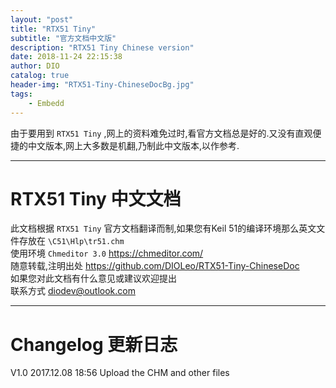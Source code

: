 ```yaml
---
layout: "post"
title: "RTX51 Tiny"
subtitle: "官方文档中文版"
description: "RTX51 Tiny Chinese version"
date: 2018-11-24 22:15:38
author: DIO
catalog: true
header-img: "RTX51-Tiny-ChineseDocBg.jpg"
tags: 
    - Embedd
---
```


由于要用到 `RTX51 Tiny` ,网上的资料难免过时,看官方文档总是好的.又没有直观便捷的中文版本,网上大多数是机翻,乃制此中文版本,以作参考.  

<!-- more -->

***

# RTX51 Tiny 中文文档  

此文档根据 `RTX51 Tiny` 官方文档翻译而制,如果您有Keil 51的编译环境那么英文文件存放在 `\C51\Hlp\tr51.chm`  
使用环境 `Chmeditor 3.0` https://chmeditor.com/  
随意转载,注明出处 https://github.com/DIOLeo/RTX51-Tiny-ChineseDoc  
如果您对此文档有什么意见或建议欢迎提出  
联系方式 diodev@outlook.com  

***

# Changelog 更新日志  

V1.0    2017.12.08 18:56 Upload the CHM and other files
